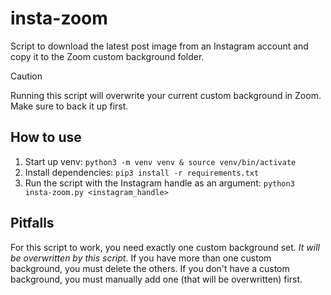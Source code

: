 # insta-zoom
Script to download the latest post image from an Instagram account and copy it to the Zoom custom background folder.

> [!CAUTION]
> Running this script will overwrite your current custom background in Zoom. Make sure to back it up first.

## How to use
1. Start up venv: `python3 -m venv venv & source venv/bin/activate`
2. Install dependencies: `pip3 install -r requirements.txt`
3. Run the script with the Instagram handle as an argument: `python3 insta-zoom.py <instagram_handle>`

## Pitfalls
For this script to work, you need exactly one custom background set. *It will be overwritten by this script.* If you have more than one custom background, you must delete the others. If you don't have a custom background, you must manually add one (that will be overwritten) first.

